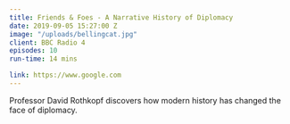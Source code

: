 ```yaml
---
title: Friends & Foes - A Narrative History of Diplomacy
date: 2019-09-05 15:27:00 Z
image: "/uploads/bellingcat.jpg"
client: BBC Radio 4
episodes: 10
run-time: 14 mins

link: https://www.google.com
---
```


Professor David Rothkopf discovers how modern history has changed the face of diplomacy.